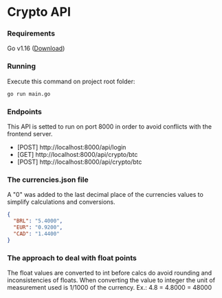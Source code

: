 # Crypto API
### Requirements
Go v1.16 ([Download](https://golang.org/dl/))
### Running
Execute this command on project root folder:
```Bash
go run main.go
```
### Endpoints
This API is setted to run on port 8000 in order to avoid conflicts with the frontend server.
- [POST] http://localhost:8000/api/login  
- [GET]  http://localhost:8000/api/crypto/btc 
- [POST] http://localhost:8000/api/crypto/btc
### The currencies.json file
A "0" was added to the last decimal place of the currencies values to simplify calculations and conversions.
```JSON
{
  "BRL": "5.4000",
  "EUR": "0.9200",
  "CAD": "1.4400"
}
```
### The approach to deal with float points
The float values are converted to int before calcs do avoid rounding and inconsistencies of floats.
When converting the value to integer the unit of measurement used is 1/1000 of the currency.
Ex.: 4.8 = 4.8000 = 48000
